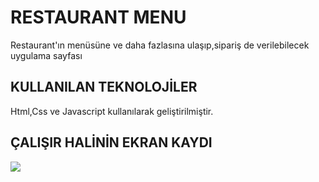 <h1> RESTAURANT MENU </h1>

Restaurant'ın menüsüne ve daha fazlasına ulaşıp,sipariş de verilebilecek uygulama sayfası 

<h2> KULLANILAN TEKNOLOJİLER </h2>

Html,Css ve Javascript kullanılarak geliştirilmiştir.

<h2> ÇALIŞIR HALİNİN EKRAN KAYDI </h2>

![](menu.gif)


